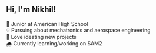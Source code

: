 ## Hi, I'm Nikhil!

🦅 Junior at American High School<br/>
💡 Pursuing about mechatronics and aerospace engineering<br/>
🌹 Love ideating new projects<br/>
🌧️ Currently learning/working on SAM2<br/>

